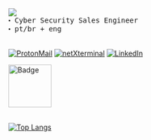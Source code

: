 <div align="left">
  <samp>
    <img src="https://readme-typing-svg.demolab.com?font=Fira+Code&size=15&pause=1000&color=8D8D8D&width=435&lines=%3E+whoami"> <br>
    ⬝ Cyber Security Sales Engineer <br>
    ⬝ pt/br + eng <br>
  </samp>
  
  <br>

[![ProtonMail](https://img.shields.io/badge/proton%20mail-6D4AFF?style=for-the-badge&logo=protonmail&logoColor=white)](gabriel.carvalhaes@pm.me)
[![netXterminal](https://img.shields.io/badge/netXterminal-7600bc?style=for-the-badge&logoColor=white)](https://netxterminal.com)
[![LinkedIn](https://img.shields.io/badge/LinkedIn-0077B5?style=for-the-badge&logo=linkedin&logoColor=white)](https://www.linkedin.com/in/gabrielcarvalhaes10/)

<img src="https://images.credly.com/images/276d8595-f4e0-457b-adc8-aab85ee221bf/blob" alt="Badge" width="85">

<br>
<br>

[![Top Langs](https://github-readme-stats.vercel.app/api/top-langs/?username=gabcarvalhaes&theme=radical&layout=compact)](https://github.com/anuraghazra/github-readme-stats)
